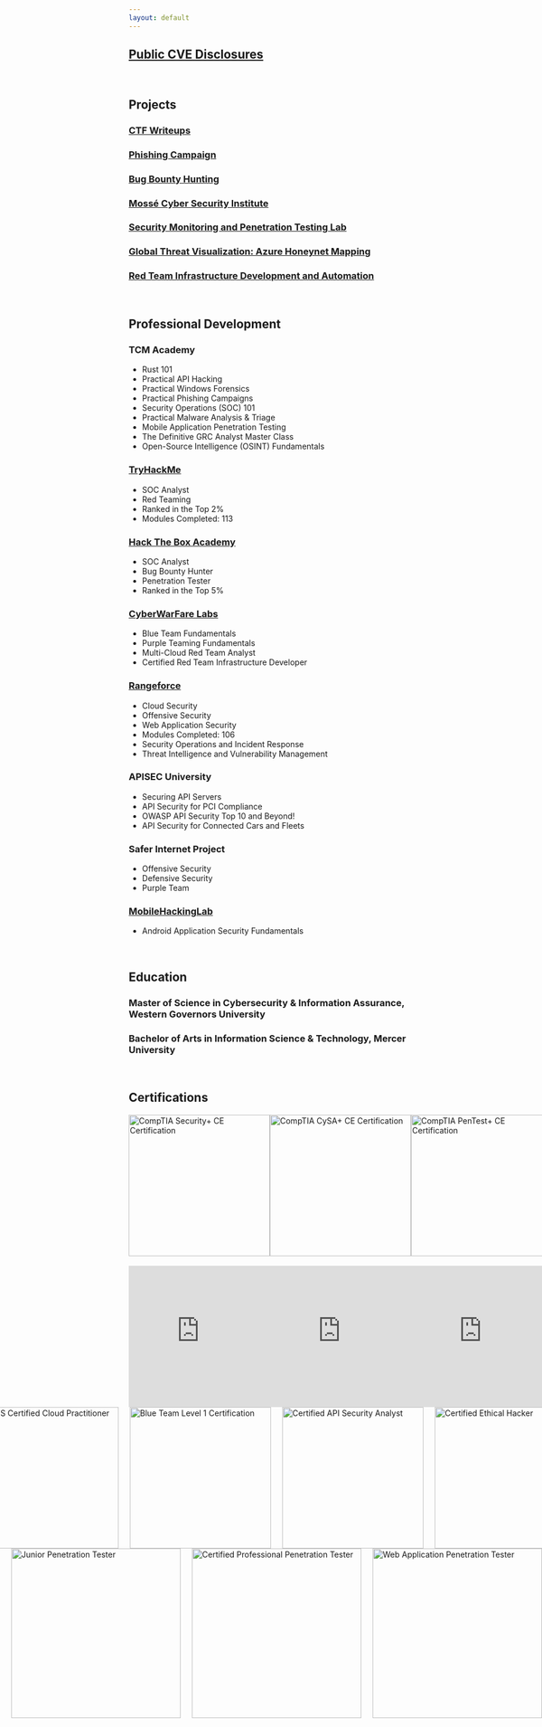 ```yaml
---
layout: default 
---
```

## [Public CVE Disclosures](cve/index.md)

<br />

## Projects
### [CTF Writeups](./writeups/index.md)
### [Phishing Campaign]()
### [Bug Bounty Hunting](./bounty/index.md)
### [Mossé Cyber Security Institute](./mcsi/index.md)
### [Security Monitoring and Penetration Testing Lab](./monitoring/index.md)
### [Global Threat Visualization: Azure Honeynet Mapping](./az-honeynet/index.md)
### [Red Team Infrastructure Development and Automation](./redteaminfra/index.md)

<br />

## Professional Development

### TCM Academy
- Rust 101
- Practical API Hacking
- Practical Windows Forensics
- Practical Phishing Campaigns
- Security Operations (SOC) 101
- Practical Malware Analysis & Triage
- Mobile Application Penetration Testing
- The Definitive GRC Analyst Master Class
- Open-Source Intelligence (OSINT) Fundamentals


### [TryHackMe](https://tryhackme.com/p/Wcmoawq)
- SOC Analyst
- Red Teaming
- Ranked in the Top 2%
- Modules Completed: 113


### [Hack The Box Academy](./profdev/HTBAcademy.pdf)
- SOC Analyst
- Bug Bounty Hunter
- Penetration Tester
- Ranked in the Top 5%


### [CyberWarFare Labs]()
- Blue Team Fundamentals
- Purple Teaming Fundamentals
- Multi-Cloud Red Team Analyst
- Certified Red Team Infrastructure Developer

  
### [Rangeforce](./profdev/Rangeforce.pdf)
- Cloud Security
- Offensive Security
- Web Application Security
- Modules Completed: 106
- Security Operations and Incident Response
- Threat Intelligence and Vulnerability Management


### APISEC University
- Securing API Servers
- API Security for PCI Compliance
- OWASP API Security Top 10 and Beyond!
- API Security for Connected Cars and Fleets

###  Safer Internet Project 
-  Offensive Security
-  Defensive Security
-  Purple Team

### [MobileHackingLab]()
- Android Application Security Fundamentals



<br />

## Education
### Master of Science in Cybersecurity & Information Assurance, Western Governors University

### Bachelor of Arts in Information Science & Technology, Mercer University

<br />

## Certifications
<div style="display: flex; justify-content: space-around; align-items: center;">
  <img src="https://github.com/user-attachments/assets/7e448253-b8ce-4ab7-9217-4e7da44d9497" alt="CompTIA Security+ CE Certification" style="width: 250px; height: 250px; object-fit: cover; border:none;">
  <img src="https://github.com/user-attachments/assets/07bfa185-b5e6-4035-bc41-d2c5260b4c55" alt="CompTIA CySA+ CE Certification" style="width: 250px; height: 250px; object-fit: cover; border:none;">
  <img src="https://github.com/user-attachments/assets/e0e68578-d17b-45a9-939a-9648a6e7160a" alt="CompTIA PenTest+ CE Certification" style="width: 250px; height: 250px; object-fit: cover; border:none;">
  <img src="https://github.com/user-attachments/assets/3f98dd6d-1eb3-434f-911d-5afa84d18413" alt="CompTIA Cloud CE Certification" style="width: 250px; height: 250px; object-fit: cover; border:none;"> 
</div>
<br />
<div style="display: flex; justify-content: space-around;">
  <iframe src="https://api.accredible.com/v1/frontend/credential_website_embed_image/badge/89136967" width="250" height="250" style="border:none;"></iframe>
  <iframe src="https://api.accredible.com/v1/frontend/credential_website_embed_image/badge/88635015" width="250" height="250" style="border:none;"></iframe>
  <iframe src="https://api.accredible.com/v1/frontend/credential_website_embed_image/badge/87875612" width="250" height="250" style="border:none;"></iframe>
  <iframe src="https://api.accredible.com/v1/frontend/credential_website_embed_image/badge/62509156" width="250" height="250" style="border:none;"></iframe>
</div>

<div style="display: flex; justify-content: center;">
  <img src="https://github.com/user-attachments/assets/f449cd28-f1b8-400d-ac99-2a939670c754" alt="AWS Certified Cloud Practitioner" width="250" height="250" style="margin-left: 20px;">
  <img src="https://github.com/user-attachments/assets/ebda71a4-34ea-4b66-8bdd-c342b7d96c57" alt="Blue Team Level 1 Certification"  width="250" height="250" style="margin-left: 20px;" >
  <img src="https://github.com/user-attachments/assets/114f8e3a-4da4-440c-9ffc-6a83f6265af1" alt="Certified API Security Analyst"  width="250" height="250" style="margin-left: 20px;" >
  <img src="https://github.com/user-attachments/assets/c7e26ce4-34c7-40ff-b122-c0a24ca29ff9" alt="Certified Ethical Hacker"  width="250" height="250" style="margin-left: 20px;" >
</div>

<div style="display: flex; justify-content: center;">
  <img src="https://github.com/user-attachments/assets/7111b821-25e8-4f69-8768-9f8bab2eb405" alt="Junior Penetration Tester" width="300" height="300" style="margin-left: 20px;">
  <img src="https://github.com/user-attachments/assets/145ae1e8-fdd7-4fab-9605-340c6ceae84b" alt="Certified Professional Penetration Tester"  width="300" height="300" style="margin-left: 20px;" >
  <img src="https://github.com/user-attachments/assets/50fa0e98-f34e-4bb4-84d0-3fcb8c973240" alt="Web Application Penetration Tester"  width="300" height="300" style="margin-left: 20px;" >
</div>

  
  <script type="text/javascript" async src="//cdn.credly.com/assets/utilities/embed.js"></script>
